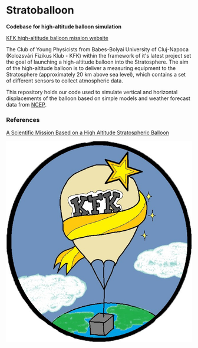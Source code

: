 # Stratoballoon
**Codebase for high-altitude balloon simulation**

[KFK high-altitude balloon mission website](http://comodi.phys.ubbcluj.ro:8091/)

The Club of Young Physicists from Babes-Bolyai University of Cluj-Napoca (Kolozsvári Fizikus Klub - KFK) within the framework of it's latest project set the goal of launching a high-altitude balloon into the Stratosphere. The aim of the high-altitude balloon is to deliver a measuring equipment to the Stratosphere (approximately 20 km above sea level), which contains a set of different sensors to collect atmospheric data.  

This repository holds our code used to simulate vertical and horizontal displacements of the balloon based on simple models and weather forecast data from [NCEP](https://psl.noaa.gov/data/gridded/data.ncep.reanalysis.html).

### References 
[A Scientific Mission Based on a High Altitude Stratospheric Balloon](http://article.sapub.org/10.5923.j.aerospace.20140301.03.html)

![This is an image](logo.jpeg)
